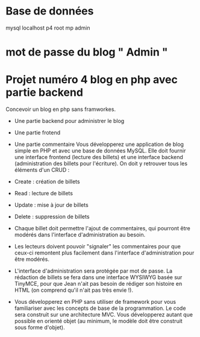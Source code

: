 # Base de données
mysql
localhost
 p4
 root
 mp admin

# mot de passe du blog " Admin "
# Projet numéro 4 blog en php avec partie backend 
Concevoir un blog en php sans framworkes. 
* Une partie backend pour administrer le blog
* Une partie frotend  
* Une partie commentaire 
Vous développerez une application de blog simple en PHP et avec une base de données MySQL. Elle doit fournir une interface frontend (lecture des billets) et une interface backend (administration des billets pour l'écriture). On doit y retrouver tous les éléments d'un CRUD :

* Create : création de billets
* Read : lecture de billets
* Update : mise à jour de billets
* Delete : suppression de billets
* Chaque billet doit permettre l'ajout de commentaires, qui pourront être modérés dans l'interface d'administration au besoin.
* Les lecteurs doivent pouvoir "signaler" les commentaires pour que ceux-ci remontent plus facilement dans l'interface d'administration pour être modérés.

* L'interface d'administration sera protégée par mot de passe. La rédaction de billets se fera dans une interface WYSIWYG basée sur TinyMCE, pour que Jean n'ait pas besoin de rédiger son histoire en HTML (on comprend qu'il n'ait pas très envie !).

* Vous développerez en PHP sans utiliser de framework pour vous familiariser avec les concepts de base de la programmation. Le code sera construit sur une architecture MVC. Vous développerez autant que possible en orienté objet (au minimum, le modèle doit être construit sous forme d'objet).
